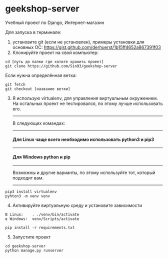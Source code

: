 # geekshop-server
Учебный проект по Django, Интернет-магазин

Для запуска в терминале:
1. установите git (если не установлен), примеры установки для основных ОС:
   <https://gist.github.com/derhuerst/1b15ff4652a867391f03>
2. Клонируйте проект на свой компьютер:
```
cd [путь до папки где хотите хранить проект]
git clone https://github.com/Sin93/geekshop-server
```
   Если нужна определённая ветка:
```
git fetch
git checkout [название ветки]
```
3. Я использую virtualenv, для управления виртуальным окружением. 
   На остальных проект не тестировался, по этому лучше использовать его.
   ***
   В следующих командах:
   ***
   #### Для Linux чаще всего необходимо использовать python3 и pip3
   ***
   #### Для Windows python и pip
   ***
   Возможны и другие варианты, по этому используйте тот, который подходит вам.
   ***
```
pip3 install virtualenv
pyhton3 -m venv venv
```
4. Активируйте виртуальную среду и установите зависимости
```
В Linux:    . ./venv/bin/activate
в Windows:  venv/Scripts/activate

pip install -r requirements.txt
```
5. Запустите проект
```
cd geekshop-server
python manage.py runserver
```